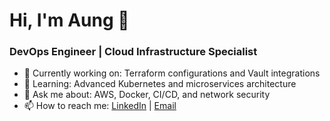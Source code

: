 # Hi, I'm Aung 👋
### DevOps Engineer | Cloud Infrastructure Specialist
- 🔭 Currently working on: Terraform configurations and Vault integrations
- 🌱 Learning: Advanced Kubernetes and microservices architecture
- 💬 Ask me about: AWS, Docker, CI/CD, and network security
- 📫 How to reach me: [LinkedIn](https://www.linkedin.com/in/aungkohtat/) | [Email](mailto:aungkohtet.info@gmail.com)
